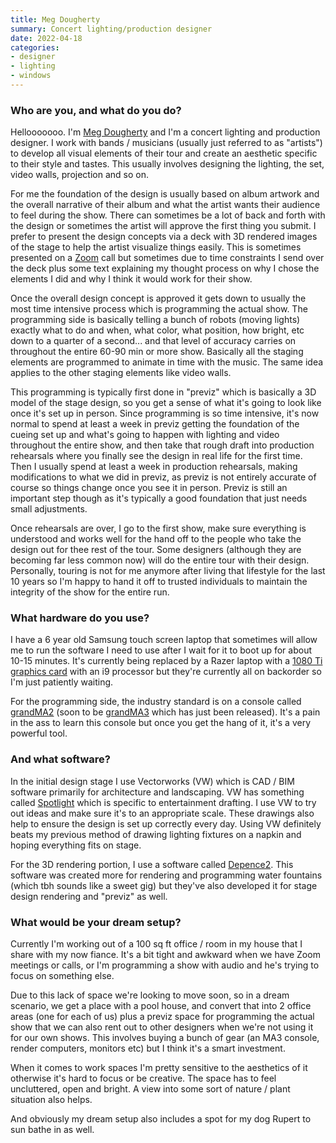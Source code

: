 ```yaml
---
title: Meg Dougherty
summary: Concert lighting/production designer
date: 2022-04-18
categories:
- designer
- lighting
- windows
---
```


### Who are you, and what do you do?

Hellooooooo. I'm [Meg Dougherty](https://megstagedesigns.com/ "Meg's website.") and I'm a concert lighting and production designer. I work with bands / musicians (usually just referred to as "artists") to develop all visual elements of their tour and create an aesthetic specific to their style and tastes. This usually involves designing the lighting, the set, video walls, projection and so on. 

For me the foundation of the design is usually based on album artwork and the overall narrative of their album and what the artist wants their audience to feel during the show. There can sometimes be a lot of back and forth with the design or sometimes the artist will approve the first thing you submit. I prefer to present the design concepts via a deck with 3D rendered images of the stage to help the artist visualize things easily. This is sometimes presented on a [Zoom][zoom.2] call but sometimes due to time constraints I send over the deck plus some text explaining my thought process on why I chose the elements I did and why I think it would work for their show.

Once the overall design concept is approved it gets down to usually the most time intensive process which is programming the actual show. The programming side is basically telling a bunch of robots (moving lights) exactly what to do and when, what color, what position, how bright, etc down to a quarter of a second... and that level of accuracy carries on throughout the entire 60-90 min or more show. Basically all the staging elements are programmed to animate in time with the music. The same idea applies to the other staging elements like video walls. 

This programming is typically first done in "previz" which is basically a 3D model of the stage design, so you get a sense of what it's going to look like once it's set up in person. Since programming is so time intensive, it's now normal to spend at least a week in previz getting the foundation of the cueing set up and what's going to happen with lighting and video throughout the entire show, and then take that rough draft into production rehearsals where you finally see the design in real life for the first time. Then I usually spend at least a week in production rehearsals, making modifications to what we did in previz, as previz is not entirely accurate of course so things change once you see it in person. Previz is still an important step though as it's typically a good foundation that just needs small adjustments. 

Once rehearsals are over, I go to the first show, make sure everything is understood and works well for the hand off to the people who take the design out for thee rest of the tour. Some designers (although they are becoming far less common now) will do the entire tour with their design. Personally, touring is not for me anymore after living that lifestyle for the last 10 years so I'm happy to hand it off to trusted individuals to maintain the integrity of the show for the entire run.

### What hardware do you use?

I have a 6 year old Samsung touch screen laptop that sometimes will allow me to run the software I need to use after I wait for it to boot up for about 10-15 minutes. It's currently being replaced by a Razer laptop with a [1080 Ti graphics card][geforce-gtx-1080-ti] with an i9 processor but they're currently all on backorder so I'm just patiently waiting.

For the programming side, the industry standard is on a console called [grandMA2][] (soon to be [grandMA3][] which has just been released). It's a pain in the ass to learn this console but once you get the hang of it, it's a very powerful tool.

### And what software?

In the initial design stage I use Vectorworks (VW) which is CAD / BIM software primarily for architecture and landscaping. VW has something called [Spotlight][spotlight.2] which is specific to entertainment drafting. I use VW to try out ideas and make sure it's to an appropriate scale. These drawings also help to ensure the design is set up correctly every day. Using VW definitely beats my previous method of drawing lighting fixtures on a napkin and hoping everything fits on stage.

For the 3D rendering portion, I use a software called [Depence2][]. This software was created more for rendering and programming water fountains (which tbh sounds like a sweet gig) but they've also developed it for stage design rendering and "previz" as well.

### What would be your dream setup?

Currently I'm working out of a 100 sq ft office / room in my house that I share with my now fiance. It's a bit tight and awkward when we have Zoom meetings or calls, or I'm programming a show with audio and he's trying to focus on something else. 

Due to this lack of space we're looking to move soon, so in a dream scenario, we get a place with a pool house, and convert that into 2 office areas (one for each of us) plus a previz space for programming the actual show that we can also rent out to other designers when we're not using it for our own shows. This involves buying a bunch of gear (an MA3 console, render computers, monitors etc) but I think it's a smart investment.

When it comes to work spaces I'm pretty sensitive to the aesthetics of it otherwise it's hard to focus or be creative. The space has to feel uncluttered, open and bright. A view into some sort of nature / plant situation also helps. 

And obviously my dream setup also includes a spot for my dog Rupert to sun bathe in as well.

[depence2]: https://www.syncronorm.com/products/depence2/overview "Software for controlling lightning and waterfalls."
[geforce-gtx-1080-ti]: https://www.nvidia.com/en-us/geforce/products/10series/geforce-gtx-1080-ti/ "A graphics card."
[grandma2]: https://www.malighting.com/downloads/products/grandMA2/ "A console for controlling lighting."
[grandma3]: https://www.malighting.com/grandma3/ "A console for controlling lighting."
[spotlight.2]: https://www.vectorworks.net/en-US/spotlight "Software for designing and producing lighting setups."
[zoom.2]: https://zoom.us "Video conferencing software."
